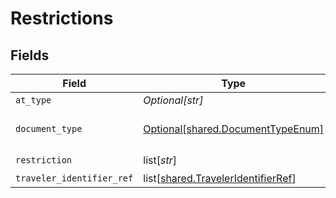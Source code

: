 # Restrictions


## Fields

| Field                                                                                  | Type                                                                                   | Required                                                                               | Description                                                                            | Example                                                                                |
| -------------------------------------------------------------------------------------- | -------------------------------------------------------------------------------------- | -------------------------------------------------------------------------------------- | -------------------------------------------------------------------------------------- | -------------------------------------------------------------------------------------- |
| `at_type`                                                                              | *Optional[str]*                                                                        | :heavy_minus_sign:                                                                     | N/A                                                                                    |                                                                                        |
| `document_type`                                                                        | [Optional[shared.DocumentTypeEnum]](undefined/models/shared/documenttypeenum.md)       | :heavy_minus_sign:                                                                     | Document type like EMD, MCO                                                            | Ticket                                                                                 |
| `restriction`                                                                          | list[*str*]                                                                            | :heavy_check_mark:                                                                     | N/A                                                                                    |                                                                                        |
| `traveler_identifier_ref`                                                              | list[[shared.TravelerIdentifierRef](undefined/models/shared/traveleridentifierref.md)] | :heavy_minus_sign:                                                                     | N/A                                                                                    |                                                                                        |